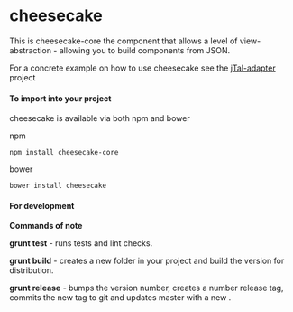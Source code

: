 # cheesecake
This is cheesecake-core the component that allows a level of view-abstraction - allowing you to build components from JSON.

For a concrete example on how to use cheesecake see the [jTal-adapter](https://github.com/DNR500/jtal-adapter) project

#### To import into your project
cheesecake is available via both npm and bower

npm

```
npm install cheesecake-core
```

bower

```
bower install cheesecake
```


#### For development 

**Commands of note**

**grunt test** - runs tests and lint checks.

**grunt build** - creates a new folder in your project and build the version for distribution.

**grunt release** - bumps the version number, creates a number release tag, commits the new tag to git and updates master with a new .

